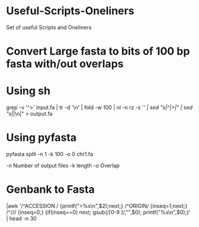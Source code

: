 # Useful-Scripts-Oneliners
Set of useful Scripts and Oneliners

# Convert Large fasta to bits of 100 bp fasta with/out overlaps

# Using sh 
grep -v '^>' input.fa | tr -d '\n' | fold -w 100 | nl -n rz -s '_' | sed "s|^|>|" | sed "s|_|\n|"  > output.fa

# Using pyfasta

pyfasta split -n 1 -k 100 -o 0 chr1.fa

-n Number of output files
-k length
-o Overlap

# Genbank to Fasta
|awk '/^ACCESSION   / {printf(">%s\n",$2);next;} /^ORIGIN/ {inseq=1;next;} /^\/\// {inseq=0;} {if(inseq==0) next; gsub(/[0-9 ]/,"",$0); printf("%s\n",$0);}' | head -n 30
